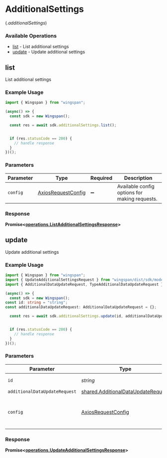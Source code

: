# AdditionalSettings
(*.additionalSettings*)

### Available Operations

* [list](#list) - List additional settings
* [update](#update) - Update additional settings

## list

List additional settings

### Example Usage

```typescript
import { Wingspan } from "wingspan";

(async() => {
  const sdk = new Wingspan();

  const res = await sdk.additionalSettings.list();


  if (res.statusCode == 200) {
    // handle response
  }
})();
```

### Parameters

| Parameter                                                    | Type                                                         | Required                                                     | Description                                                  |
| ------------------------------------------------------------ | ------------------------------------------------------------ | ------------------------------------------------------------ | ------------------------------------------------------------ |
| `config`                                                     | [AxiosRequestConfig](https://axios-http.com/docs/req_config) | :heavy_minus_sign:                                           | Available config options for making requests.                |


### Response

**Promise<[operations.ListAdditionalSettingsResponse](../../models/operations/listadditionalsettingsresponse.md)>**


## update

Update additional settings

### Example Usage

```typescript
import { Wingspan } from "wingspan";
import { UpdateAdditionalSettingsRequest } from "wingspan/dist/sdk/models/operations";
import { AdditionalDataUpdateRequest, TypeAdditionalDataUpdateRequest } from "wingspan/dist/sdk/models/shared";

(async() => {
  const sdk = new Wingspan();
const id: string = "string";
const additionalDataUpdateRequest: AdditionalDataUpdateRequest = {};

  const res = await sdk.additionalSettings.update(id, additionalDataUpdateRequest);


  if (res.statusCode == 200) {
    // handle response
  }
})();
```

### Parameters

| Parameter                                                                                | Type                                                                                     | Required                                                                                 | Description                                                                              |
| ---------------------------------------------------------------------------------------- | ---------------------------------------------------------------------------------------- | ---------------------------------------------------------------------------------------- | ---------------------------------------------------------------------------------------- |
| `id`                                                                                     | *string*                                                                                 | :heavy_check_mark:                                                                       | Unique identifier                                                                        |
| `additionalDataUpdateRequest`                                                            | [shared.AdditionalDataUpdateRequest](../../models/shared/additionaldataupdaterequest.md) | :heavy_minus_sign:                                                                       | N/A                                                                                      |
| `config`                                                                                 | [AxiosRequestConfig](https://axios-http.com/docs/req_config)                             | :heavy_minus_sign:                                                                       | Available config options for making requests.                                            |


### Response

**Promise<[operations.UpdateAdditionalSettingsResponse](../../models/operations/updateadditionalsettingsresponse.md)>**

